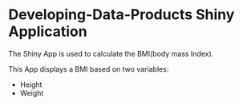 # Developing-Data-Products Shiny Application

The Shiny App is used to calculate the BMI(body mass Index).

This App displays a BMI based on two variables:

 - Height 
 - Weight
